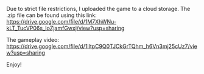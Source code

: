 Due to strict file restrictions, I uploaded the game to a cloud storage. The .zip file can be found using this link: https://drive.google.com/file/d/1M7XhWNu-kLT_TucVP06s_IoZjamfGwxj/view?usp=sharing

The gameplay video: https://drive.google.com/file/d/1IltpC9Q0TJCkGrTQhm_h6Vn3mj25cUz7/view?usp=sharing

Enjoy!
